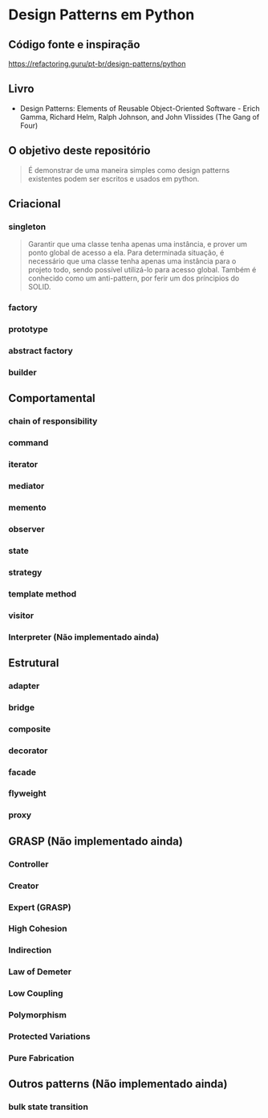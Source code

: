 # Design Patterns em Python

## Código fonte e inspiração
https://refactoring.guru/pt-br/design-patterns/python


## Livro
- Design Patterns: Elements of Reusable Object-Oriented Software - Erich Gamma, Richard Helm, Ralph Johnson, and John Vlissides (The Gang of Four)


## O objetivo deste repositório
> É demonstrar de uma maneira simples como design patterns existentes 
> podem ser escritos e usados em python.


## Criacional
### singleton
> Garantir que uma classe tenha apenas uma instância, e prover um ponto global de acesso a ela. Para determinada situação, é necessário que uma classe tenha apenas uma instância para o projeto todo, sendo possível utilizá-lo para acesso global. Também é conhecido como um anti-pattern, por ferir um dos príncipios do SOLID.

### factory
### prototype
### abstract factory
### builder


## Comportamental
### chain of responsibility
### command
### iterator
### mediator
### memento
### observer
### state
### strategy
### template method
### visitor
### Interpreter (Não implementado ainda)


## Estrutural
### adapter
### bridge
### composite
### decorator
### facade
### flyweight
### proxy


## GRASP (Não implementado ainda)
### Controller
### Creator
### Expert (GRASP)
### High Cohesion
### Indirection
### Law of Demeter
### Low Coupling
### Polymorphism
### Protected Variations
### Pure Fabrication


## Outros patterns (Não implementado ainda)
### bulk state transition